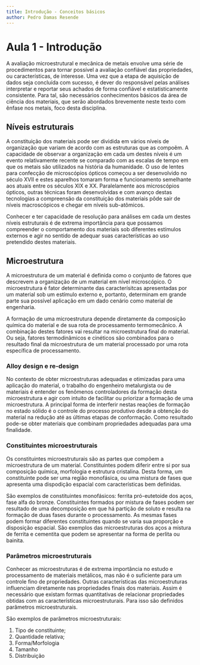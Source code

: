 ```yaml
---
title: Introdução - Conceitos básicos
author: Pedro Damas Resende
---
```


# Aula 1 - Introdução

A avaliação microestrutural e mecânica de metais envolve uma série de procedimentos para tornar possível a avaliação confiável das propriedades, ou características, de interesse. Uma vez que a etapa de aquisição de dados seja concluída com sucesso, é dever do responsável pelas análises interpretar e reportar seus achados de forma confiável e estatisticamente consistente. Para tal, são necessários conhecimentos básicos da área de ciência dos materiais, que serão abordados brevemente neste texto com ênfase nos metais, foco desta disciplina.

## Níveis estruturais

A constituição dos materiais pode ser dividida em vários níveis de organização que variam de acordo com as estruturas que as compoẽm. A capacidade de observar a organização em cada um destes níveis é um evento relativamente recente se comparado com as escalas de tempo em que os metais são utilizados na história da humanidade. O uso de lentes para confecção de microscópios ópticos começou a ser desenvolvido no século XVII e estes aparelhos tomaram forma e funcionamento semelhante aos atuais entre os séculos XIX e XX. Paralelamente aos microscópios ópticos, outras técnicas foram desenvolvidas e com avanço destas tecnologias a compreensão da constituição dos materiais pôde sair de níveis macroscópicos e chegar em níveis sub-atômicos.  

Conhecer e ter capacidade de resolução para análises em cada um destes níveis estruturais é de extrema importância para que possamos compreender o comportamento dos materiais sob diferentes estímulos externos e agir no sentido de adequar suas características ao uso pretendido destes materiais. 

## Microestrutura

A microestrutura de um material é definida como o conjunto de fatores que descrevem a organização de um material em nível microscópico. O microestrutura é fator determinante das caracterísitcas apresentadas por um material sob um estímulo externo e, portanto, determinam em grande parte sua possível aplicação em um dado cenário como material de engenharia. 

A formação de uma microestrutura depende diretamente da composição química do material e de sua rota de processamento termomecânico. A combinação destes fatores vai resultar na microestrutura final do material. Ou seja, fatores termodinâmicos e cinéticos são combinados para o resultado final da microestrutura de um material processado por uma rota específica de processamento. 

### Alloy design e re-design

No contexto de obter microestruturas adequadas e otimizadas para uma aplicação do material, o trabalho do engenheiro metalurgista ou de materiais é entender os fenômenos controladores da formação desta microestrutura e agir com intuito de facilitar ou priorizar a formação de uma microestrutura. A principal forma de interferir nestas reações de formação no estado sólido é o controle do processo produtivo desde a obtenção do material na redução até as últimas etapas de conformação. Como resultado pode-se obter materiais que combinam propriedades adequadas para uma finalidade. 

### Constituintes microestruturais

Os constituintes microestruturais são as partes que compõem a microestrutura de um material. Constituintes podem diferir entre si por sua composição química, morfologia e estrutura cristalina. Desta forma, um constituinte pode ser uma região monofásica, ou uma mistura de fases que apresenta uma dispodição espacial com características bem definidas. 

São exemplos de constituintes monofásicos: ferrita pró-eutetoide dos aços, fase alfa do bronze. Constituintes formados por mistura de fases podem ser resultado de uma decomposição em que há partição de soluto e resulta na formação de duas fases durante o processamento. As mesmas fases podem formar diferentes constituintes quando se varia sua proporção e disposição espacial. São exemplos das microestruturas dos aços a mistura de ferrita e cementita que podem se apresentar na forma de perlita ou bainita. 

### Parâmetros microestruturais 

Conhecer as microestruturas é de extrema importância no estudo e processamento de materiais metálicos, mas não é o suficiente para um controle fino de propriedades. Outras características das microestruturas influenciam diretamente nas propriedades finais dos materiais. Assim é necessário que existam formas quantitativas de relacionar propriedades obtidas com as características microestruturais. Para isso são definidos parâmetros microestruturais. 

São exemplos de parâmetros microestruturais:

1. Tipo de constituinte;
1. Quantidade relativa;
1. Forma/Morfologia
1. Tamanho
1. Distribuição 